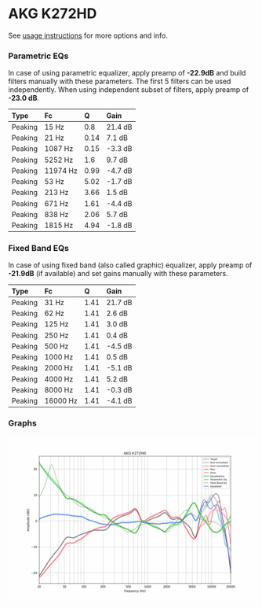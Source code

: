 # AKG K272HD
See [usage instructions](https://github.com/jaakkopasanen/AutoEq#usage) for more options and info.

### Parametric EQs
In case of using parametric equalizer, apply preamp of **-22.9dB** and build filters manually
with these parameters. The first 5 filters can be used independently.
When using independent subset of filters, apply preamp of **-23.0 dB**.

| Type    | Fc       |    Q | Gain    |
|:--------|:---------|:-----|:--------|
| Peaking | 15 Hz    | 0.8  | 21.4 dB |
| Peaking | 21 Hz    | 0.14 | 7.1 dB  |
| Peaking | 1087 Hz  | 0.15 | -3.3 dB |
| Peaking | 5252 Hz  | 1.6  | 9.7 dB  |
| Peaking | 11974 Hz | 0.99 | -4.7 dB |
| Peaking | 53 Hz    | 5.02 | -1.7 dB |
| Peaking | 213 Hz   | 3.66 | 1.5 dB  |
| Peaking | 671 Hz   | 1.61 | -4.4 dB |
| Peaking | 838 Hz   | 2.06 | 5.7 dB  |
| Peaking | 1815 Hz  | 4.94 | -1.8 dB |

### Fixed Band EQs
In case of using fixed band (also called graphic) equalizer, apply preamp of **-21.9dB**
(if available) and set gains manually with these parameters.

| Type    | Fc       |    Q | Gain    |
|:--------|:---------|:-----|:--------|
| Peaking | 31 Hz    | 1.41 | 21.7 dB |
| Peaking | 62 Hz    | 1.41 | 2.6 dB  |
| Peaking | 125 Hz   | 1.41 | 3.0 dB  |
| Peaking | 250 Hz   | 1.41 | 0.4 dB  |
| Peaking | 500 Hz   | 1.41 | -4.5 dB |
| Peaking | 1000 Hz  | 1.41 | 0.5 dB  |
| Peaking | 2000 Hz  | 1.41 | -5.1 dB |
| Peaking | 4000 Hz  | 1.41 | 5.2 dB  |
| Peaking | 8000 Hz  | 1.41 | -0.3 dB |
| Peaking | 16000 Hz | 1.41 | -4.1 dB |

### Graphs
![](./AKG%20K272HD.png)